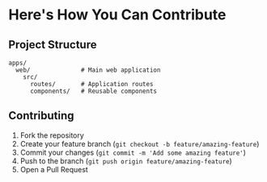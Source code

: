 # Here's How You Can Contribute

## Project Structure

```
apps/
  web/              # Main web application
    src/
      routes/       # Application routes
      components/   # Reusable components

```

## Contributing

1. Fork the repository
2. Create your feature branch (`git checkout -b feature/amazing-feature`)
3. Commit your changes (`git commit -m 'Add some amazing feature'`)
4. Push to the branch (`git push origin feature/amazing-feature`)
5. Open a Pull Request

